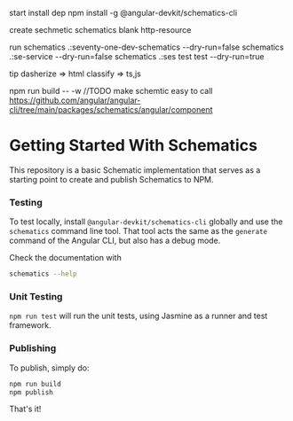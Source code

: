 start
install dep
npm install -g @angular-devkit/schematics-cli

create sechmetic
schematics blank http-resource

run
schematics .:seventy-one-dev-schematics --dry-run=false
schematics .:se-service --dry-run=false
schematics .:ses test test --dry-run=true

tip
dasherize => html
classify => ts,js

<!-- se-service -->

npm run build -- -w
//TODO make schemtic easy to call
https://github.com/angular/angular-cli/tree/main/packages/schematics/angular/component

# Getting Started With Schematics

This repository is a basic Schematic implementation that serves as a starting point to create and publish Schematics to NPM.

### Testing

To test locally, install `@angular-devkit/schematics-cli` globally and use the `schematics` command line tool. That tool acts the same as the `generate` command of the Angular CLI, but also has a debug mode.

Check the documentation with

```bash
schematics --help
```

### Unit Testing

`npm run test` will run the unit tests, using Jasmine as a runner and test framework.

### Publishing

To publish, simply do:

```bash
npm run build
npm publish
```

That's it!
